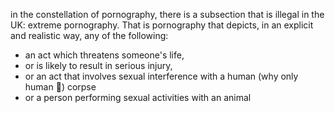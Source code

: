 in the constellation of pornography, there is a subsection that is illegal in the UK: extreme pornography. That is pornography that depicts, in an explicit and realistic way, any of the following:
- an act which threatens someone's life, 
- or is likely to result in serious injury, 
- or an act that involves sexual interference with a human (why only human 🤢) corpse
- or a person performing sexual activities with an animal